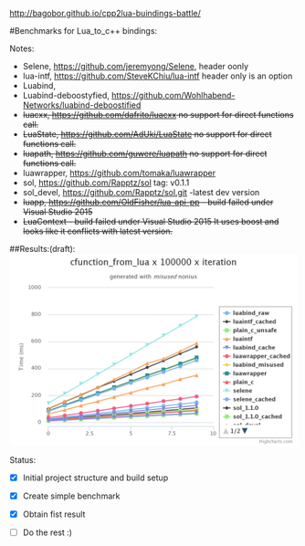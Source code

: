 http://bagobor.github.io/cpp2lua-buindings-battle/ 

#Benchmarks for Lua_to_c++ bindings:


Notes:
- Selene, https://github.com/jeremyong/Selene, header oonly
- lua-intf, https://github.com/SteveKChiu/lua-intf header only is an option
- Luabind, 
- Luabind-deboostyfied, https://github.com/Wohlhabend-Networks/luabind-deboostified
- ~~luacxx, https://github.com/dafrito/luacxx no support for direct functions call.~~
- ~~LuaState, https://github.com/AdUki/LuaState no support for direct functions call.~~
- ~~luapath, https://github.com/guwere/luapath no support for direct functions call.~~
- luawrapper, https://github.com/tomaka/luawrapper
- sol, https://github.com/Rapptz/sol tag: v0.1.1
- sol_devel, https://github.com/Rapptz/sol.git -latest dev version
- ~~luapp, https://github.com/OldFisher/lua-api-pp - build failed under Visual Studio 2015~~
- ~~LuaContext - build failed under Visual Studio 2015 It uses boost and looks like it conflicts with latest version.~~
 
##Results:(draft):
![c_function_from_lua](https://raw.githubusercontent.com/bagobor/cpp2lua-buindings-battle/master/results/cfunction_from_lua.png)

Status:
- [x] Initial project structure and build setup
- [x] Create simple benchmark
- [x] Obtain fist result
- [ ] Do the rest :)




